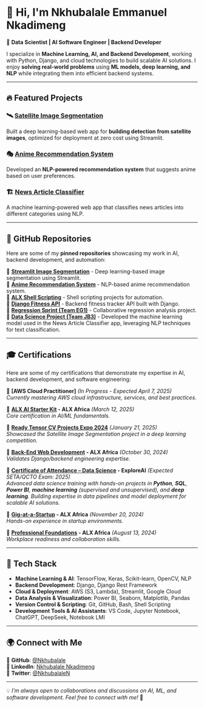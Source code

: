 # 👋 Hi, I'm Nkhubalale Emmanuel Nkadimeng  

🚀 **Data Scientist | AI Software Engineer | Backend Developer**  

I specialize in **Machine Learning, AI, and Backend Development**, working with Python, Django, and cloud technologies to build scalable AI solutions. I enjoy **solving real-world problems** using **ML models, deep learning, and NLP** while integrating them into efficient backend systems.  

---

## 🔥 Featured Projects  

### 🛰️ **[Satellite Image Segmentation](https://nkhubalale-streamlit-image-segmentation-base-app-4x6icf.streamlit.app/)**
Built a deep learning-based web app for **building detection from satellite images**, optimized for deployment at zero cost using Streamlit.  

### 🎭 **[Anime Recommendation System](https://nkhubalale-streamlit-image-segmentation-base-app-4x6icf.streamlit.app/)**
Developed an **NLP-powered recommendation system** that suggests anime based on user preferences.  

### 🏗️ **[News Article Classifier](https://nkhubalale-streamlit-base-app-oroz4n.streamlit.app/)**
A machine learning-powered web app that classifies news articles into different categories using NLP.  

---

## 📌 GitHub Repositories  

Here are some of my **pinned repositories** showcasing my work in AI, backend development, and automation:  

🔹 **[Streamlit Image Segmentation](https://github.com/NKHUBALALE/streamlit_image_segmentation)** - Deep learning-based image segmentation using Streamlit.  
🔹 **[Anime Recommendation System](https://github.com/NKHUBALALE/Recommendation_system)** - NLP-based anime recommendation system.  
🔹 **[ALX Shell Scripting](https://github.com/NKHUBALALE/alx_be_shell)** - Shell scripting projects for automation.  
🔹 **[Django Fitness API](https://github.com/NKHUBALALE/fitness_tracker_api)** - Backend fitness tracker API built with Django.  
🔹 **[Regression Sprint (Team EG1)](https://github.com/justin9503/RegressionSprint_2401FTDSTeam_EG1)** - Collaborative regression analysis project.  
🔹 **[Data Science Project (Team JB3)](https://github.com/SIPHOSETHU2303/Team--JB3)** -  Developed the machine learning model used in the News Article Classifier app, leveraging NLP techniques for text classification.

---

## 🎓 Certifications  

Here are some of my certifications that demonstrate my expertise in AI, backend development, and software engineering:  

🔹 **[AWS Cloud Practitioner]** *(In Progress - Expected April 7, 2025)*  
*Currently mastering AWS cloud infrastructure, services, and best practices.*

🔹 **[ALX AI Starter Kit](https://savanna.alxafrica.com/rails/active_storage/blobs/redirect/eyJfcmFpbHMiOnsibWVzc2FnZSI6IkJBaHBBMEhhSXc9PSIsImV4cCI6bnVsbCwicHVyIjoiYmxvYl9pZCJ9fQ==--3e40db90c7681428ea2be4edad2c4e75a7833b45/113-alx-ai-starter-kit-certificate-nkhubalale-emmanuel-nkadimeng.png) - ALX Africa** *(March 12, 2025)*  
*Core certification in AI/ML fundamentals.*  

🔹 **[Ready Tensor CV Projects Expo 2024](https://drive.google.com/file/d/1eqLcvJstRs7-yuxUhtnzrFvI_m8Jy4d_/view)** *(January 21, 2025)*  
*Showcased the Satellite Image Segmentation project in a deep learning competition.* 

🔹 **[Back-End Web Development](https://savanna.alxafrica.com/rails/active_storage/blobs/redirect/eyJfcmFpbHMiOnsibWVzc2FnZSI6IkJBaHBBNlBqSUE9PSIsImV4cCI6bnVsbCwicHVyIjoiYmxvYl9pZCJ9fQ==--01ffbdc6a7ff663678179af4aed3cb69098cf0f1/70-back-end-web-development-certificate-nkhubalale-emmanuel-nkadimeng.png) - ALX Africa** *(October 30, 2024)*  
*Validates Django/backend engineering expertise.*  
  

 🔹 **[Certificate of Attendance – Data Science](https://drive.google.com/file/d/1CcNEiK0H_1ckruw71MrqZ6pKentXPlOD/view?usp=sharing) - ExploreAI** *(Expected SETA/QCTO Exam: 2025)*  
*Advanced data science training with hands-on projects in **Python**, **SQL**, **Power BI**, **machine learning** (supervised and unsupervised), and **deep learning**. Building expertise in data pipelines and model deployment for scalable AI solutions.* 

🔹 **[Gig-at-a-Startup](https://savanna.alxafrica.com/rails/active_storage/blobs/redirect/eyJfcmFpbHMiOnsibWVzc2FnZSI6IkJBaHBBeVB2SGc9PSIsImV4cCI6bnVsbCwicHVyIjoiYmxvYl9pZCJ9fQ==--387a15c21f1576f8cf6f9e0162869295aafae72d/110-gig-at-a-startup-certificate-nkhubalale-emmanuel-nkadimeng.png) - ALX Africa** *(November 20, 2024)*  
*Hands-on experience in startup environments.* 

🔹 **[Professional Foundations](https://alx-intranet-active-storage-production.s3.amazonaws.com/i63yrg83jwn4unsop4qhocgvoxgk?response-content-disposition=inline%3B%20filename%3D%2252-professional-foundations-certificate-nkhubalale-emmanuel-nkadimeng.png%22%3B%20filename%2A%3DUTF-8%27%2752-professional-foundations-certificate-nkhubalale-emmanuel-nkadimeng.png&response-content-type=image%2Fpng&X-Amz-Algorithm=AWS4-HMAC-SHA256&X-Amz-Credential=AKIARDDGGGOUSBVO6H7D%2F20250318%2Fus-east-1%2Fs3%2Faws4_request&X-Amz-Date=20250318T115802Z&X-Amz-Expires=300&X-Amz-SignedHeaders=host&X-Amz-Signature=22b21a88b5ebff88bb0f5669d127f04c0d38cc765a4135bf33b9d5f6f42ec87f) - ALX Africa** *(August 13, 2024)*  
*Workplace readiness and collaboration skills.*  

 

 


---

## 🔧 Tech Stack  

- **Machine Learning & AI**: TensorFlow, Keras, Scikit-learn, OpenCV, NLP  
- **Backend Development**: Django, Django Rest Framework  
- **Cloud & Deployment**: AWS (S3, Lambda), Streamlit, Google Cloud  
- **Data Analysis & Visualization**: Power BI, Seaborn, Matplotlib, Pandas  
- **Version Control & Scripting**: Git, GitHub, Bash, Shell Scripting  
- **Development Tools & AI Assistants**: VS Code, Jupyter Notebook, ChatGPT, DeepSeek, Notebook LMI  

---

## 🌍 Connect with Me  

📌 **GitHub**: [@Nkhubalale](https://github.com/Nkhubalale)  
📌 **LinkedIn**: [Nkhubalale Nkadimeng](https://www.linkedin.com/in/nkhubalale-emmanuel-nkadimeng/)  
📌 **Twitter**: [@NkhubalaleN](https://x.com/NkhubalaleN)  

---

💡 *I’m always open to collaborations and discussions on AI, ML, and software development. Feel free to connect with me!* 🚀
